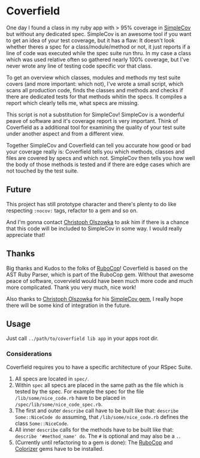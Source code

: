 # Coverfield

One day I found a class in my ruby app with > 95% coverage in
[SimpleCov](https://github.com/colszowka/simplecov) but without any dedicated
spec. SimpleCov is an awesome tool if you want to get an idea of your test
coverage, but it has a flaw: It doesn't look whether theres a spec for a
class/module/method or not, it just reports if a line of code was executed while
the spec suite run thru. In my case a class which was used relative often so
gathered nearly 100% coverage, but I've never wrote any line of testing code
specific vor that class.

To get an overview which classes, modules and methods my test suite covers (and
more important: which not), I've wrote a small script, which scans all
production code, finds the classes and methods and checks if there are dedicated
tests for that methods whitin the specs. It compiles a report which clearly
tells me, what specs are missing.

This script is not a substitution for SimpleCov! SimpleCov is a wonderful peave
of software and it's coverage report is very important. Think of Coverfield as a
additional tool for examining the quality of your test suite under another
aspect and from a different view.

Together SimpleCov and Coverfield can tell you accurate how good or bad your
coverage really is: Coverfield tells you which methods, classes and files are
covered by specs and which not. SimpleCov then tells you how well the body of
those methods is tested and if there are edge cases which are not touched by the
test suite.



## Future

This project has still prototype character and there's plenty to do like
respecting `:nocov:` tags, refactor to a gem and so on.

And I'm gonna contact [Christoph Olszowka](https://github.com/colszowka) to ask
him if there is a chance that this code will be included to SimpleCov in some
way. I would really appreciate that!


## Thanks

Big thanks and Kudos to the folks of
[RuboCop](https://github.com/bbatsov/rubocop)! Coverfield is based on the AST
Ruby Parser, which is part of the RuboCop gem. Without that awesome peace of
software, covervield would have been much more code and much more complicated.
Thank you very much, nice work!

Also thanks to [Christoph Olszowka](https://github.com/colszowka) for his
[SimpleCov gem](https://github.com/colszowka/simplecov), I really hope there
will be some kind of integration in the future.


## Usage

Just call `../path/to/coverfield lib app` in your apps root dir.


### Considerations

Coverfield requires you to have a specific architecture of your RSpec Suite.

1. All specs are located in `spec/`.
2. Within `spec` all specs are placed in the same path as the file which is
   tested by the spec. For example the spec for the file
   `/lib/some/nice_code.rb` have to be placed in
   `/spec/lib/some/nice_code_spec.rb`.
3. The first and outer `describe` call have to be built like that:
   `describe Some::NiceCode do` assuming, that `/lib/some/nice_code.rb` defines
   the class `Some::NiceCode`.
4. All inner `describe` calls for the methods have to be built like that:
   `describe '#method_name' do`. The `#` is optional and may also be a `.`.
5. (Currently until refactoring to a gem is done): The
   [RuboCop](https://github.com/bbatsov/rubocop) and
   [Colorizer](https://github.com/fazibear/colorize) gems have to be installed.
